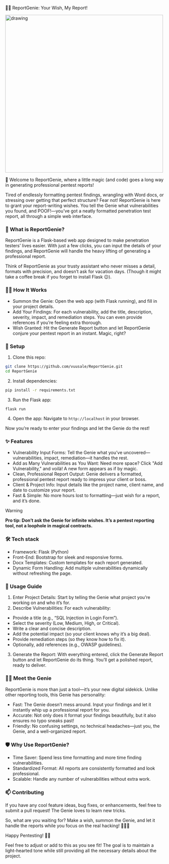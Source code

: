 🧞‍♂️ ReportGenie: Your Wish, My Report!

<img src="https://github.com/user-attachments/assets/b2b0fbc3-7722-4c3a-8ec3-2e05e741d07a" alt="drawing" width="500"/>

👋 Welcome to ReportGenie, where a little magic (and code) goes a long way in generating professional pentest reports!

Tired of endlessly formatting pentest findings, wrangling with Word docs, or stressing over getting that perfect structure? Fear not! ReportGenie is here to grant your report-writing wishes. You tell the Genie what vulnerabilities you found, and POOF!—you’ve got a neatly formatted penetration test report, all through a simple web interface.

### 🌟 What is ReportGenie?

ReportGenie is a Flask-based web app designed to make penetration testers’ lives easier. With just a few clicks, you can input the details of your findings, and ReportGenie will handle the heavy lifting of generating a professional report.

Think of ReportGenie as your trusty assistant who never misses a detail, formats with precision, and doesn’t ask for vacation days. (Though it might take a coffee break if you forget to install Flask 😉).

### 🧙‍♂️ How It Works

- Summon the Genie: Open the web app (with Flask running), and fill in your project details.
- Add Your Findings: For each vulnerability, add the title, description, severity, impact, and remediation steps. You can even provide references if you’re feeling extra thorough.
- Wish Granted: Hit the Generate Report button and let ReportGenie conjure your pentest report in an instant. Magic, right?

### 🚀 Setup

1. Clone this repo:

```bash
git clone https://github.com/vuusale/ReportGenie.git
cd ReportGenie
```
2. Install dependencies:
```bash
pip install -r requirements.txt
```
3. Run the Flask app:
```bash
flask run
```
4. Open the app: Navigate to `http://localhost` in your browser.

Now you’re ready to enter your findings and let the Genie do the rest!

### ✨ Features

- Vulnerability Input Forms: Tell the Genie what you’ve uncovered—vulnerabilities, impact, remediation—it handles the rest.
- Add as Many Vulnerabilities as You Want: Need more space? Click "Add Vulnerability," and voilà! A new form appears as if by magic.
- Clean, Professional Report Output: Genie delivers a formatted, professional pentest report ready to impress your client or boss.
- Client & Project Info: Input details like the project name, client name, and date to customize your report.
- Fast & Simple: No more hours lost to formatting—just wish for a report, and it’s done.


> [!WARNING]  
> **Pro tip: Don’t ask the Genie for infinite wishes. It’s a pentest reporting tool, not a loophole in magical contracts.**


### 🛠️ Tech stack

- Framework: Flask (Python)
- Front-End: Bootstrap for sleek and responsive forms.
- Docx Templates: Custom templates for each report generated.
- Dynamic Form Handling: Add multiple vulnerabilities dynamically without refreshing the page.

### 📖 Usage Guide

1. Enter Project Details: Start by telling the Genie what project you’re working on and who it’s for.
2. Describe Vulnerabilities: For each vulnerability:
  - Provide a title (e.g., “SQL Injection in Login Form”).
  - Select the severity (Low, Medium, High, or Critical).
  - Write a clear and concise description.
  - Add the potential impact (so your client knows why it’s a big deal).
  - Provide remediation steps (so they know how to fix it).
  -  Optionally, add references (e.g., OWASP guidelines).
3. Generate the Report: With everything entered, click the Generate Report button and let ReportGenie do its thing. You’ll get a polished report, ready to deliver.

### 🧞‍♂️ Meet the Genie

ReportGenie is more than just a tool—it’s your new digital sidekick. Unlike other reporting tools, this Genie has personality:

- Fast: The Genie doesn’t mess around. Input your findings and let it instantly whip up a professional report for you.
- Accurate: Not only does it format your findings beautifully, but it also ensures no typo sneaks past!
- Friendly: No confusing settings, no technical headaches—just you, the Genie, and a well-organized report.

### 🛡️ Why Use ReportGenie?

- Time Saver: Spend less time formatting and more time finding vulnerabilities.
- Standardized Format: All reports are consistently formatted and look professional.
- Scalable: Handle any number of vulnerabilities without extra work.

### 📫 Contributing

If you have any cool feature ideas, bug fixes, or enhancements, feel free to submit a pull request! The Genie loves to learn new tricks.

So, what are you waiting for? Make a wish, summon the Genie, and let it handle the reports while you focus on the real hacking! 🧞‍♂️✨

Happy Pentesting! 🎩🐍

Feel free to adjust or add to this as you see fit! The goal is to maintain a light-hearted tone while still providing all the necessary details about the project.

